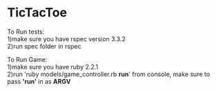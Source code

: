 # TicTacToe

To Run tests: <br>
1)make sure you have rspec version 3.3.2 <br>
2)run spec folder in rspec <br>

To Run Game: <br>
1)make sure you have ruby 2.2.1 <br>
2)run 'ruby models/game_controller.rb <strong>run</strong>' from console, make sure to pass <strong>'run'</strong> in as <strong>ARGV</strong> <br>
